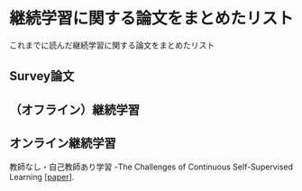 # 継続学習に関する論文をまとめたリスト
これまでに読んだ継続学習に関する論文をまとめたリスト
## Survey論文

## （オフライン）継続学習

## オンライン継続学習
教師なし・自己教師あり学習
 -The Challenges of Continuous Self-Supervised Learning [[paper](https://arxiv.org/abs/2203.12710)].

